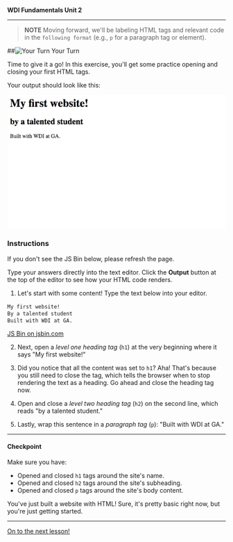 **WDI Fundamentals Unit 2**

---

> **NOTE** Moving forward, we'll be labeling HTML tags and relevant code in the `following format` (e.g., `p` for a paragraph tag or element).

##![Your Turn](../assets/exercise.png) Your Turn

Time to give it a go! In this exercise, you'll get some practice opening and closing your first HTML tags.

Your output should look like this:

![](../assets/elkwebdesign/tags.png)

### Instructions
If you don't see the JS Bin below, please refresh the page.

Type your answers directly into the text editor. Click the **Output** button at the top of the editor to see how your HTML code renders.

1) Let's start with some content! Type the text below into your editor.

```
My first website!
By a talented student
Built with WDI at GA.
```

<a class="jsbin-embed" href="http://jsbin.com/xuhubej/embed?html&height=600px">JS Bin on jsbin.com</a><script src="http://static.jsbin.com/js/embed.min.js?3.37.0"></script>

2) Next, open a *level one heading tag* (`h1`) at the very beginning where it says "My first website!"

3) Did you notice that all the content was set to `h1`? Aha! That's because you still need to close the tag, which tells the browser when to stop rendering the text as a heading. Go ahead and close the heading tag now.

4) Open and close a *level two heading tag* (`h2`) on the second line, which reads "by a talented student."

5) Lastly, wrap this sentence in a *paragraph tag* (`p`): "Built with WDI at GA."


---

#### Checkpoint

Make sure you have:
- Opened and closed `h1` tags around the site's name.
- Opened and closed `h2` tags around the site's subheading.
- Opened and closed `p` tags around the site's body content.


You've just built a website with HTML! Sure, it's pretty basic right now, but you're just getting started.

----
[On to the next lesson!](04_lesson.md)
